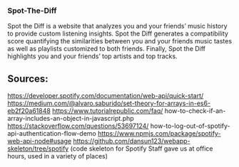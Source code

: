 ### Spot-The-Diff

Spot the Diff is a website that analyzes you and your friends’ music history to provide custom listening insights. Spot the Diff generates a compatibility score quantifying the similarities between you and your friends music tastes as well as playlists customized to both friends. Finally, Spot the Diff highlights you and your friends’ top artists and top tracks.


## Sources:
https://developer.spotify.com/documentation/web-api/quick-start/
https://medium.com/@alvaro.saburido/set-theory-for-arrays-in-es6-eb2f20a61848
https://www.tutorialrepublic.com/faq/
how-to-check-if-an-array-includes-an-object-in-javascript.php
https://stackoverflow.com/questions/53697124/
how-to-log-out-of-spotify-api-authentication-flow-demo
https://www.npmjs.com/package/spotify-web-api-node#usage
https://github.com/dansun123/webapp-skeleton/tree/spotify (code skeleton for Spotify 
Staff gave us at office hours, used in a variety of places)
